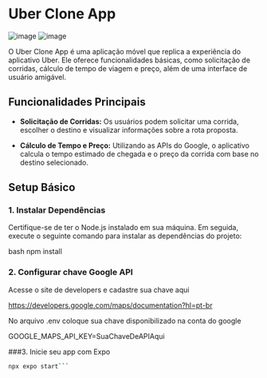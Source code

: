 # Uber Clone App

![image](https://github.com/xrrac42/uberClone/assets/65977793/8ce6ccd3-7608-42d9-aef8-93329b574941)
![image](https://github.com/xrrac42/uberClone/assets/65977793/29f6f487-1c62-4ab8-94dd-efbb431bf45f)

O Uber Clone App é uma aplicação móvel que replica a experiência do aplicativo Uber. Ele oferece funcionalidades básicas, como solicitação de corridas, cálculo de tempo de viagem e preço, além de uma interface de usuário amigável.

## Funcionalidades Principais

- **Solicitação de Corridas:** Os usuários podem solicitar uma corrida, escolher o destino e visualizar informações sobre a rota proposta.

- **Cálculo de Tempo e Preço:** Utilizando as APIs do Google, o aplicativo calcula o tempo estimado de chegada e o preço da corrida com base no destino selecionado.

## Setup Básico

### 1. Instalar Dependências

Certifique-se de ter o Node.js instalado em sua máquina. Em seguida, execute o seguinte comando para instalar as dependências do projeto:

bash
npm install

### 2. Configurar chave Google API
Acesse o site de developers e cadastre sua chave aqui 

https://developers.google.com/maps/documentation?hl=pt-br

No arquivo .env coloque sua chave disponibilizado na conta do google 

GOOGLE_MAPS_API_KEY=SuaChaveDeAPIAqui


###3. Inicie seu app com Expo

```bash
npx expo start```






